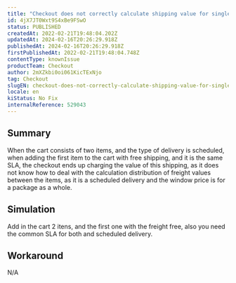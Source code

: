 ```yaml
---
title: "Checkout does not correctly calculate shipping value for single item that has free shipping and scheduled delivery"
id: 4jX7JT0Wxt9S4xBe9FSwO
status: PUBLISHED
createdAt: 2022-02-21T19:48:04.202Z
updatedAt: 2024-02-16T20:26:29.918Z
publishedAt: 2024-02-16T20:26:29.918Z
firstPublishedAt: 2022-02-21T19:48:04.748Z
contentType: knownIssue
productTeam: Checkout
author: 2mXZkbi0oi061KicTExNjo
tag: Checkout
slugEN: checkout-does-not-correctly-calculate-shipping-value-for-single-item-that-has-free-shipping-and-scheduled-delivery
locale: en
kiStatus: No Fix
internalReference: 529043
---
```


## Summary


When the cart consists of two items, and the type of delivery is scheduled, when adding the first item to the cart with free shipping, and it is the same SLA, the checkout ends up charging the value of this shipping, as it does not know how to deal with the calculation distribution of freight values ​​between the items, as it is a scheduled delivery and the window price is for a package as a whole.



## Simulation


Add in the cart 2 itens, and the first one with the freight free, also you need the common SLA for both and scheduled delivery.



## Workaround


N/A

